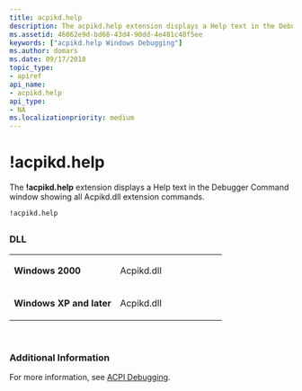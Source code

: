 ```yaml
---
title: acpikd.help
description: The acpikd.help extension displays a Help text in the Debugger Command window showing all Acpikd.dll extension commands.
ms.assetid: 46062e9d-bd68-43d4-90dd-4e481c48f5ee
keywords: ["acpikd.help Windows Debugging"]
ms.author: domars
ms.date: 09/17/2018
topic_type:
- apiref
api_name:
- acpikd.help
api_type:
- NA
ms.localizationpriority: medium
---
```


# !acpikd.help


The **!acpikd.help** extension displays a Help text in the Debugger Command window showing all Acpikd.dll extension commands.

```dbgcmd
!acpikd.help 
```

## <span id="ddk__acpikd_help_dbg"></span><span id="DDK__ACPIKD_HELP_DBG"></span>


### <span id="DLL"></span><span id="dll"></span>DLL

<table>
<colgroup>
<col width="50%" />
<col width="50%" />
</colgroup>
<tbody>
<tr class="odd">
<td align="left"><p><strong>Windows 2000</strong></p></td>
<td align="left"><p>Acpikd.dll</p></td>
</tr>
<tr class="even">
<td align="left"><p><strong>Windows XP and later</strong></p></td>
<td align="left"><p>Acpikd.dll</p></td>
</tr>
</tbody>
</table>

 

### <span id="Additional_Information"></span><span id="additional_information"></span><span id="ADDITIONAL_INFORMATION"></span>Additional Information

For more information, see [ACPI Debugging](acpi-debugging.md).

 

 





